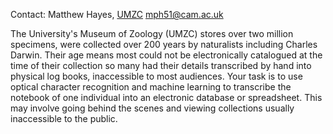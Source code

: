 Contact: Matthew Hayes, [UMZC](UMZC "wikilink") <mph51@cam.ac.uk>

The University's Museum of Zoology (UMZC) stores over two million
specimens, were collected over 200 years by naturalists including
Charles Darwin. Their age means most could not be electronically
catalogued at the time of their collection so many had their details
transcribed by hand into physical log books, inaccessible to most
audiences. Your task is to use optical character recognition and machine
learning to transcribe the notebook of one individual into an electronic
database or spreadsheet. This may involve going behind the scenes and
viewing collections usually inaccessible to the public.